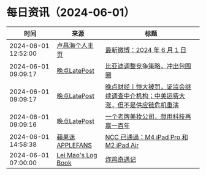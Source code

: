 ﻿# 每日资讯（2024-06-01）

|时间|来源|标题|
|---|---|---|
|2024-06-01 12:52:00|[卢昌海个人主页](https://www.changhai.org//feed.xml)|[最新微博：2024 年 6 月 1 日](https://www.changhai.org/articles/miscellaneous/blog/202406.php#latest)|
|2024-06-01 09:09:17|[晚点LatePost](https://feedpress.me/wx-postlate)|[比亚迪调整竞争策略，冲出包围圈](http://mp.weixin.qq.com/s?__biz=MzU3Mjk1OTQ0Ng%3D%3D&mid=2247516714&idx=2&sn=c7e5543041cc151620d57e616e7d5375)|
|2024-06-01 09:09:17|[晚点LatePost](https://feedpress.me/wx-postlate)|[​晚点财经丨恒大被罚，证监会继续调查中介机构；中美运费大涨，但不是供应链危机重演](http://mp.weixin.qq.com/s?__biz=MzU3Mjk1OTQ0Ng%3D%3D&mid=2247516714&idx=3&sn=4be2128e03b54080448ea3c93b2055b3)|
|2024-06-01 09:09:16|[晚点LatePost](https://feedpress.me/wx-postlate)|[一个老牌美妆公司，想用科技再赢一百年](http://mp.weixin.qq.com/s?__biz=MzU3Mjk1OTQ0Ng%3D%3D&mid=2247516714&idx=1&sn=a01af6329da1169108b8952cf7cf76de)|
|2024-06-01 14:58:38|[蘋果迷 APPLEFANS](https://applefans.today/feed/)|[NCC 已通過：M4 iPad Pro 和 M2 iPad Air](https://applefans.today/2024-06-ncc-m4-ipad-pro-m2-ipad-air/)|
|2024-06-01 07:00:00|[Lei Mao's Log Book](https://leimao.github.io/atom.xml)|[炸鸡奇遇记](https://leimao.github.io/essay/%E7%82%B8%E9%B8%A1%E5%A5%87%E9%81%87%E8%AE%B0-Chicken-Nugget/)|
